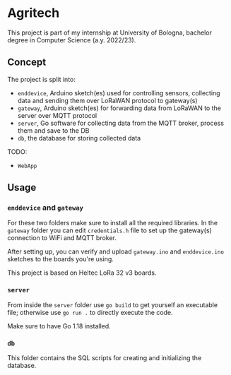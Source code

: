 # Agritech

This project is part of my internship at University of Bologna, bachelor degree in Computer Science (a.y. 2022/23).

## Concept
The project is split into:
 - `enddevice`, Arduino sketch(es) used for controlling sensors, collecting data and sending them over LoRaWAN protocol to gateway(s)
 - `gateway`, Arduino sketch(es) for forwarding data from LoRaWAN to the server over MQTT protocol
 - `server`, Go software for collecting data from the MQTT broker, process them and save to the DB
 - `db`, the database for storing collected data
 
 TODO:
 - `WebApp`

## Usage
### `enddevice` and `gateway`
For these two folders make sure to install all the required libraries. In the `gateway` folder you can edit `credentials.h` file to set up the gateway(s) connection to WiFi and MQTT broker. 

After setting up, you can verify and upload `gateway.ino` and `enddevice.ino` sketches to the boards you're using.

This project is based on Heltec LoRa 32 v3 boards.

### `server`
From inside the `server` folder use `go build` to get yourself an executable file; otherwise use `go run .` to directly execute the code.

Make sure to have Go 1.18 installed.

### `db`
This folder contains the SQL scripts for creating and initializing the database.
